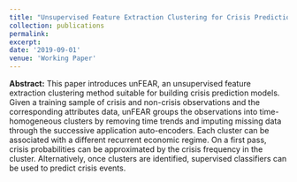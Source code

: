 ```yaml
---
title: "Unsupervised Feature Extraction Clustering for Crisis Prediction"
collection: publications
permalink: 
excerpt:
date: '2019-09-01'
venue: 'Working Paper'
---
```


**Abstract:** This paper introduces unFEAR, an unsupervised feature extraction clustering method suitable for building crisis prediction models. Given a training sample of crisis and non-crisis observations and the corresponding attributes data, unFEAR groups the observations into time-homogeneous clusters by removing time trends and imputing missing data through the successive application auto-encoders. Each cluster can be associated with a different recurrent economic regime. On a first pass, crisis probabilities can be approximated by the crisis frequency in the cluster. Alternatively, once clusters are identified, supervised classifiers can be used to predict crisis events.
